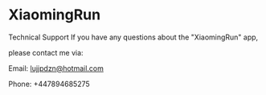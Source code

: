 # XiaomingRun

Technical Support If you have any questions about the "XiaomingRun" app,

please contact me via:

Email: lujjpdzn@hotmail.com

Phone: +447894685275
